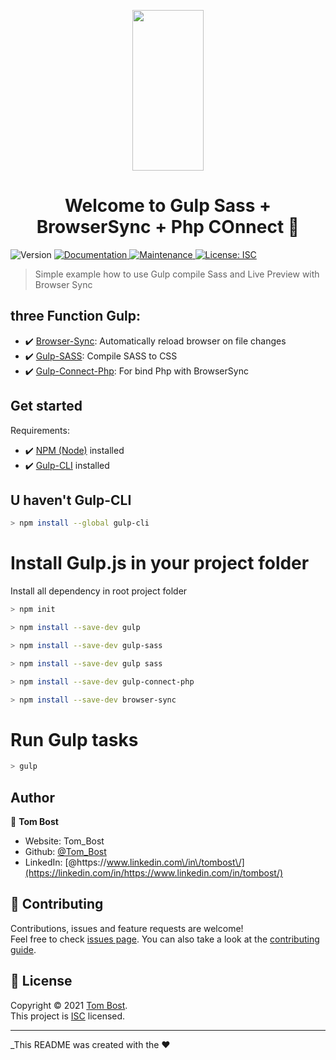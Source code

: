 <p align="center"> 
<a href="https://gulpjs.com" rel="nofollow">
    <img height="257" width="114" src="https://raw.githubusercontent.com/gulpjs/artwork/master/gulp-2x.png" style="max-width: 100%;">
  </a>
</p>

<h1 align="center">Welcome to Gulp Sass + BrowserSync + Php COnnect 👋</h1>
<p>
  <img alt="Version" src="https://img.shields.io/badge/version-1.0.0-blue.svg?cacheSeconds=2592000" />
  <a href="https://github.com/TomBost-web/Gulp-Sass-BrowserSync#readme" target="_blank">
    <img alt="Documentation" src="https://img.shields.io/badge/documentation-yes-brightgreen.svg" />
  </a>
  <a href="https://github.com/TomBost-web/Gulp-Sass-BrowserSync/graphs/commit-activity" target="_blank">
    <img alt="Maintenance" src="https://img.shields.io/badge/Maintained%3F-yes-green.svg" />
  </a>
  <a href="https://github.com/TomBost-web/Gulp-Sass-BrowserSync/blob/master/LICENSE" target="_blank">
    <img alt="License: ISC" src="https://img.shields.io/github/license/Tom\_Bost/Gulp Sass & BrowserSync" />
  </a>
</p>

> Simple example how to use Gulp compile Sass and Live Preview with Browser Sync

## three Function Gulp:

- ✔️ [Browser-Sync](https://www.npmjs.com/package/browser-sync): Automatically reload browser on file changes
- ✔️ [Gulp-SASS](https://www.npmjs.com/package/gulp-sass): Compile SASS to CSS </li>
- ✔️ [Gulp-Connect-Php](https://www.npmjs.com/package/gulp-connect-php): For bind Php with BrowserSync</li>

## Get started

Requirements:

- :heavy_check_mark: [NPM (Node)](https://nodejs.org/en/) installed
- :heavy_check_mark: [Gulp-CLI](https://gulpjs.com/) installed

## U haven't Gulp-CLI

```sh
> npm install --global gulp-cli
```

# Install Gulp.js in your project folder

Install all dependency in root project folder

```sh
> npm init

> npm install --save-dev gulp

> npm install --save-dev gulp-sass

> npm install --save-dev gulp sass

> npm install --save-dev gulp-connect-php

> npm install --save-dev browser-sync
```

# Run Gulp tasks

```sh
> gulp
```

## Author

👤 **Tom Bost**

- Website: Tom_Bost
- Github: [@Tom_Bost](https://github.com/Tom_Bost)
- LinkedIn: [@https:\/\/www.linkedin.com\/in\/tombost\/](https://linkedin.com/in/https://www.linkedin.com/in/tombost/)

## 🤝 Contributing

Contributions, issues and feature requests are welcome!<br />Feel free to check [issues page](https://github.com/TomBost-web/Gulp-Sass-BrowserSync). You can also take a look at the [contributing guide](https://github.com/TomBost-web/Gulp-Sass-BrowserSync/blob/master/CONTRIBUTING.md).

## 📝 License

Copyright © 2021 [Tom Bost](https://github.com/Tom_Bost).<br />
This project is [ISC](https://github.com/TomBost-web/Gulp-Sass-BrowserSync/blob/master/LICENSE) licensed.

---

\_This README was created with the ❤️
